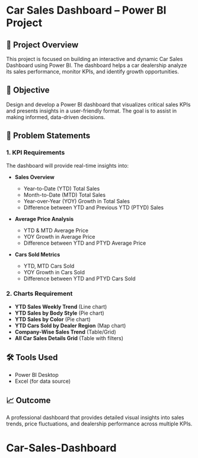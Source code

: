 # Car Sales Dashboard – Power BI Project

## 📌 Project Overview

This project is focused on building an interactive and dynamic Car Sales Dashboard using Power BI. The dashboard helps a car dealership analyze its sales performance, monitor KPIs, and identify growth opportunities.

## 🎯 Objective

Design and develop a Power BI dashboard that visualizes critical sales KPIs and presents insights in a user-friendly format. The goal is to assist in making informed, data-driven decisions.

## 🧩 Problem Statements

### 1. KPI Requirements

The dashboard will provide real-time insights into:

- **Sales Overview**  
  - Year-to-Date (YTD) Total Sales  
  - Month-to-Date (MTD) Total Sales  
  - Year-over-Year (YOY) Growth in Total Sales  
  - Difference between YTD and Previous YTD (PTYD) Sales  

- **Average Price Analysis**  
  - YTD & MTD Average Price  
  - YOY Growth in Average Price  
  - Difference between YTD and PTYD Average Price  

- **Cars Sold Metrics**  
  - YTD, MTD Cars Sold  
  - YOY Growth in Cars Sold  
  - Difference between YTD and PTYD Cars Sold  

### 2. Charts Requirement

- **YTD Sales Weekly Trend** (Line chart)
- **YTD Sales by Body Style** (Pie chart)
- **YTD Sales by Color** (Pie chart)
- **YTD Cars Sold by Dealer Region** (Map chart)
- **Company-Wise Sales Trend** (Table/Grid)
- **All Car Sales Details Grid** (Table with filters)

## 🛠️ Tools Used

- Power BI Desktop
- Excel (for data source)

## 📈 Outcome

A professional dashboard that provides detailed visual insights into sales trends, price fluctuations, and dealership performance across multiple KPIs.

# Car-Sales-Dashboard

